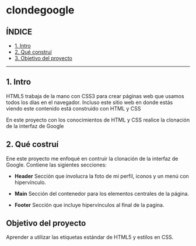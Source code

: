 # clondegoogle

## ÍNDICE

* [1. Intro](https://github.com/vargaas-diana22/clondegoogle/blob/main/README.md#1-intro)
* [2. Qué construí](#)
* [3. Objetivo del proyecto](#)


****
## 1. Intro 
HTML5 trabaja de la mano con CSS3 para crear páginas web que usamos todos los días en el navegador. Incluso este sitio web en donde estás viendo este contenido está construido con HTML y CSS 

En este proyecto con los conocimientos de HTML y CSS realice la clonación de la interfaz de Google 

## 2. Qué costruí 
Ene este proyecto me enfoqué en contruir la clonación de la interfaz de Google. Contiene las sigientes secciones: 

* **Header** Sección que involucra la foto de mi perfil, iconos y un menú con hipervínculo.

*  **Main** Sección del contenedor para los elementos centrales de la página.

*  **Footer** Sección que incluye hipervínculos al final de la pagina. 

## Objetivo del proyecto 
Aprender a utilizar las etiquetas estándar de HTML5 y estilos en CSS. 
